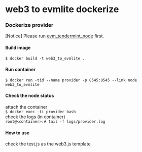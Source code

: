 # web3 to evmlite dockerize
### Dockerize provider

[Notice] Please run [evm_tendermint_node](https://github.com/BrianPHChen/evm_tendermint_node "evm_tendermint_node") first.

#### Build image
`$ docker build -t web3_to_evmlite .`

#### Run container
`$ docker run -tid --name provider -p 8545:8545 --link node web3_to_evmlite`

#### Check the node status
attach the container  
`$ docker exec -ti provider bash`  
check the logs (in container)  
`root@<container>:# tail -f logs/provider.log`  
#### How to use
check the test.js as the web3.js template